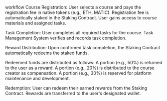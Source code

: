 workflow
Course Registration:
User selects a course and pays the registration fee in native tokens (e.g., ETH, MATIC).
Registration fee is automatically staked in the Staking Contract.
User gains access to course materials and assigned tasks.


Task Completion:
User completes all required tasks for the course.
Task Management System verifies and records task completion.


Reward Distribution:
Upon confirmed task completion, the Staking Contract automatically redeems the staked funds.


Redeemed funds are distributed as follows:
A portion (e.g., 50%) is returned to the user as a reward.
A portion (e.g., 20%) is distributed to the course creator as compensation.
A portion (e.g., 30%) is reserved for platform maintenance and development.

Redemption:
User can redeem their earned rewards from the Staking Contract.
Rewards are transferred to the user's designated wallet.